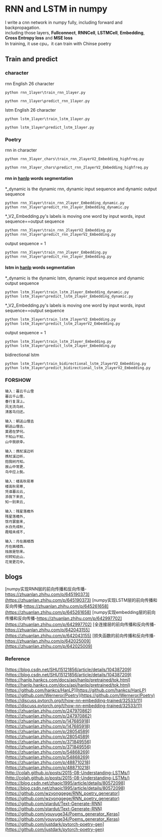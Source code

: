 # RNN and LSTM in numpy 
I write a cnn network in numpy fully, including forward and backpropagation.<br>
including those layers, **Fullconnect**, **RNNCell**, **LSTMCell**, **Embedding**, **Cross Entropy loss** and **MSE loss**<br>
In training, it use cpu，it can train with Chinse poetry<br>

## Train and predict
### character
rnn English 26 character
```
python rnn_1layer\train_rnn_1layer.py
```
```
python rnn_1layer\predict_rnn_1layer.py
```
lstm English 26 character
```
python lstm_1layer\train_lstm_1layer.py
```
```
python lstm_1layer\predict_lstm_1layer.py
```

### Poetry
rnn in character
```
python rnn_3layer_chars\train_rnn_2layerV2_Embedding_highfreq.py
```
```
python rnn_3layer_chars\predict_rnn_2layerV2_Embedding_highfreq.py
```

#### rnn in [hanlp](https://github.com/hankcs/HanLP) words segmentation<br>
*_dynamic is the dynamic rnn, dynamic input sequence and dynamic output sequence<br>
```
python rnn_3layer\train_rnn_2layer_Embedding_dynamic.py
python rnn_3layer\predict_rnn_2layer_Embedding_dynamic.py
```
*_V2_Embedding.py's labels is moving one word by input words, input sequence==output sequence<br>
```
python rnn_3layer\train_rnn_2layerV2_Embedding.py
python rnn_3layer\predict_rnn_2layerV2_Embedding.py
```
output sequence = 1<br>
```
python rnn_3layer\train_rnn_2layer_Embedding.py
python rnn_3layer\predict_rnn_2layer_Embedding.py
```

#### lstm in [hanlp](https://github.com/hankcs/HanLP) words segmentation<br>
*_dynamic is the dynamic lstm, dynamic input sequence and dynamic output sequence<br>
```
python lstm_3layer\train_lstm_2layer_Embedding_dynamic.py
python lstm_3layer\predict_lstm_2layer_Embedding_dynamic.py
```
*_V2_Embedding.py's labels is moving one word by input words, input sequence==output sequence<br>
```
python lstm_3layer\train_lstm_2layerV2_Embedding.py
python lstm_3layer\predict_lstm_2layerV2_Embedding.py
```
output sequence = 1<br>
```
python lstm_3layer\train_lstm_2layer_Embedding.py
python lstm_3layer\predict_lstm_2layer_Embedding.py
```
bidirectional lstm<br>
```
python lstm_3layer\train_bidirectional_lstm_2layerV2_Embedding.py
python lstm_3layer\predict_bidirectional_lstm_2layerV2_Embedding.py
```
### FORSHOW
```
输入：暮云千山雪
暮云千山雪，
春行复深上。
风无流鸟树，
清客鸟归还。

输入：朝送山僧去
朝送山僧去，
莫君在梦何。
不知山不知，
山中我欲幸。

输入：携杖溪边听
携杖溪边听，
抱我树月知。
故山中常更，
鸟中应上鬓。

输入：楼高秋易寒
楼高秋易寒,
凭谁暮云云,
添我下来衣,
知一别来云,

输入：残星落檐外
残星落檐外,
馀月罢窗来,
水白先成秋,
霞暗未成不,

输入：月在画楼西
月在画楼西，
烛故是愁来。
何转知此山，
花常更花中。
```
## blogs
[numpy实现RNN层的前向传播和反向传播-https://zhuanlan.zhihu.com/p/645190373](https://zhuanlan.zhihu.com/p/645190373)
[numpy实现LSTM层的前向传播和反向传播-https://zhuanlan.zhihu.com/p/645261658](https://zhuanlan.zhihu.com/p/645261658)
[numpy实现embedding层的前向传播和反向传播-https://zhuanlan.zhihu.com/p/642997702](https://zhuanlan.zhihu.com/p/642997702)
[全连接层的前向传播和反向传播-https://zhuanlan.zhihu.com/p/642043155](https://zhuanlan.zhihu.com/p/642043155)
[损失函数的前向传播和反向传播-https://zhuanlan.zhihu.com/p/642025009](https://zhuanlan.zhihu.com/p/642025009)

### Reference
[https://blog.csdn.net/SHU15121856/article/details/104387209](https://blog.csdn.net/SHU15121856/article/details/104387209)<br>
[https://hanlp.hankcs.com/docs/api/hanlp/pretrained/tok.html](https://hanlp.hankcs.com/docs/api/hanlp/pretrained/tok.html)<br>
[https://github.com/hankcs/HanLP](https://github.com/hankcs/HanLP)<br>
[https://github.com/Werneror/Poetry](https://github.com/Werneror/Poetry)<br>
[https://discuss.pytorch.org/t/how-nn-embedding-trained/32533/11](https://discuss.pytorch.org/t/how-nn-embedding-trained/32533/11)<br>
[https://zhuanlan.zhihu.com/p/247970862](https://zhuanlan.zhihu.com/p/247970862)<br>
[https://zhuanlan.zhihu.com/p/147685918](https://zhuanlan.zhihu.com/p/147685918)<br>
[https://zhuanlan.zhihu.com/p/28054589](https://zhuanlan.zhihu.com/p/28054589)<br>
[https://zhuanlan.zhihu.com/p/371849556](https://zhuanlan.zhihu.com/p/371849556)<br>
[https://zhuanlan.zhihu.com/p/54868269](https://zhuanlan.zhihu.com/p/54868269)<br>
[https://zhuanlan.zhihu.com/p/488710218](https://zhuanlan.zhihu.com/p/488710218)<br>
[http://colah.github.io/posts/2015-08-Understanding-LSTMs/](http://colah.github.io/posts/2015-08-Understanding-LSTMs/)<br>
[https://blog.csdn.net/zhaojc1995/article/details/80572098](https://blog.csdn.net/zhaojc1995/article/details/80572098)<br>
[https://github.com/wzyonggege/RNN_poetry_generator](https://github.com/wzyonggege/RNN_poetry_generator)<br>
[https://github.com/stardut/Text-Generate-RNN](https://github.com/stardut/Text-Generate-RNN)<br>
[https://github.com/youyuge34/Poems_generator_Keras](https://github.com/youyuge34/Poems_generator_Keras)<br>
[https://github.com/justdark/pytorch-poetry-gen](https://github.com/justdark/pytorch-poetry-gen)<br>